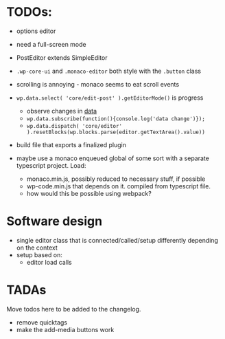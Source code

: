 

# TODOs:
- options editor
- need a full-screen mode
- PostEditor extends SimpleEditor
- `.wp-core-ui` and `.monaco-editor` both style with the `.button` class
- scrolling is annoying - monaco seems to eat scroll events

- `wp.data.select( 'core/edit-post' ).getEditorMode()` is progress
	- observe changes in [data](https://github.com/WordPress/gutenberg/issues/4674#issuecomment-404587928)
	- `wp.data.subscribe(function(){console.log('data change')});`
	- `wp.data.dispatch( 'core/editor' ).resetBlocks(wp.blocks.parse(editor.getTextArea().value))`
- build file that exports a finalized plugin

- maybe use a monaco enqueued global of some sort with a separate typescript project. Load:
	- monaco.min.js, possibly reduced to necessary stuff, if possible
	- wp-code.min.js that depends on it. compiled from typescript file.
	- how would this be possible using webpack?

# Software design
- single editor class that is connected/called/setup differently depending on the context
- setup based on:
	- editor load calls


# TADAs
Move todos here to be added to the changelog.
- remove quicktags
- make the add-media buttons work
